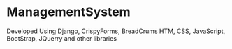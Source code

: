 # ManagementSystem
 Developed Using Django, CrispyForms, BreadCrums  HTM, CSS, JavaScript, BootStrap, JQuerry and  other libraries
